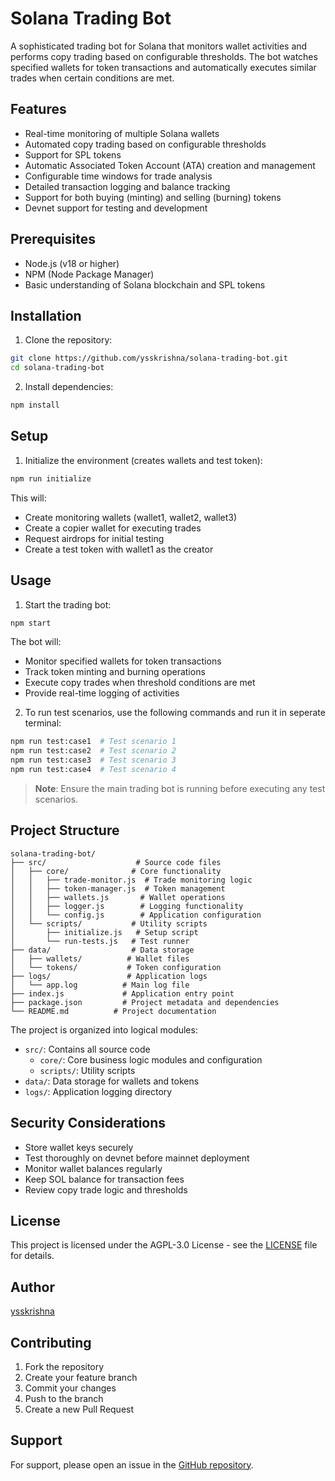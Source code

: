 # Solana Trading Bot

A sophisticated trading bot for Solana that monitors wallet activities and performs copy trading based on configurable thresholds. The bot watches specified wallets for token transactions and automatically executes similar trades when certain conditions are met.

## Features

- Real-time monitoring of multiple Solana wallets
- Automated copy trading based on configurable thresholds
- Support for SPL tokens
- Automatic Associated Token Account (ATA) creation and management
- Configurable time windows for trade analysis
- Detailed transaction logging and balance tracking
- Support for both buying (minting) and selling (burning) tokens
- Devnet support for testing and development

## Prerequisites

- Node.js (v18 or higher)
- NPM (Node Package Manager)
- Basic understanding of Solana blockchain and SPL tokens

## Installation

1. Clone the repository:
```bash
git clone https://github.com/ysskrishna/solana-trading-bot.git
cd solana-trading-bot
```

2. Install dependencies:
```bash
npm install
```

## Setup

1. Initialize the environment (creates wallets and test token):
```bash
npm run initialize
```

This will:
- Create monitoring wallets (wallet1, wallet2, wallet3)
- Create a copier wallet for executing trades
- Request airdrops for initial testing
- Create a test token with wallet1 as the creator

## Usage

1. Start the trading bot:
```bash
npm start
```

The bot will:
- Monitor specified wallets for token transactions
- Track token minting and burning operations
- Execute copy trades when threshold conditions are met
- Provide real-time logging of activities

2. To run test scenarios, use the following commands and run it in seperate terminal:
```bash
npm run test:case1  # Test scenario 1
npm run test:case2  # Test scenario 2
npm run test:case3  # Test scenario 3
npm run test:case4  # Test scenario 4
```

> **Note**: Ensure the main trading bot is running before executing any test scenarios.

## Project Structure

```
solana-trading-bot/
├── src/                    # Source code files
│   ├── core/              # Core functionality
│   │   ├── trade-monitor.js  # Trade monitoring logic
│   │   ├── token-manager.js  # Token management
│   │   ├── wallets.js       # Wallet operations
│   │   ├── logger.js        # Logging functionality
│   │   └── config.js        # Application configuration
│   └── scripts/           # Utility scripts
│       ├── initialize.js   # Setup script
│       └── run-tests.js   # Test runner
├── data/                  # Data storage
│   ├── wallets/          # Wallet files
│   └── tokens/           # Token configuration
├── logs/                 # Application logs
│   └── app.log          # Main log file
├── index.js             # Application entry point
├── package.json         # Project metadata and dependencies
└── README.md          # Project documentation
```

The project is organized into logical modules:

- `src/`: Contains all source code
  - `core/`: Core business logic modules and configuration
  - `scripts/`: Utility scripts
- `data/`: Data storage for wallets and tokens
- `logs/`: Application logging directory

## Security Considerations

- Store wallet keys securely
- Test thoroughly on devnet before mainnet deployment
- Monitor wallet balances regularly
- Keep SOL balance for transaction fees
- Review copy trade logic and thresholds

## License

This project is licensed under the AGPL-3.0 License - see the [LICENSE](LICENSE) file for details.

## Author

[ysskrishna](https://github.com/ysskrishna)

## Contributing

1. Fork the repository
2. Create your feature branch
3. Commit your changes
4. Push to the branch
5. Create a new Pull Request

## Support

For support, please open an issue in the [GitHub repository](https://github.com/ysskrishna/solana-trading-bot/issues).
